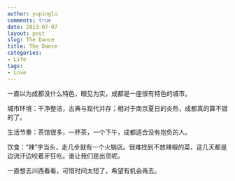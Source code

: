 ```yaml
---
author: yupinglu
comments: true
date: 2013-07-07
layout: post
slug: The Dance
title: The Dance
categories:
- Life
tags:
- Love
---
```


一直以为成都没什么特色，眼见为实，成都是一座很有特色的城市。

城市环境：干净整洁，古典与现代并存；相对于南京夏日的炎热，成都真的算不错的了。

生活节奏：茶馆很多，一杯茶，一个下午，成都适合没有抱负的人。

饮食：“辣”字当头，走几步就有一个火锅店。很难找到不放辣椒的菜，这几天都是边流汗边咬着牙狂吃。谁让我们是出货呢。

一直想去川西看看，可惜时间太短了，希望有机会再去。